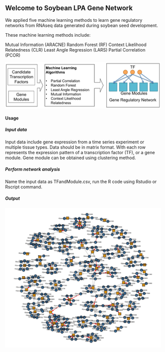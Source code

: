 ## Welcome to Soybean LPA Gene Network

We applied five machine learning methods to learn gene regulatory networks from RNAseq data generated during soybean seed development. 

These machine learning methods include:

Mutual Information (ARACNE)
Random Forest (RF)
Context Likelihood Relatedness (CLR)
Least Angle Regression (LARS)
Partial Correlation (PCOR)

![Machine Learning Methods](images/Figure1_website.png)

#### Usage
##### Input data
Input data include gene expression from a time series experiment or multiple tissue types. Data should be in matrix format. With each row represents the expression pattern of a transcription factor (TF), or a gene module. Gene module can be obtained using clustering method. 

##### Perform network analysis
Name the input data as TFandModule.csv, run the R code using Rstudio or Rscript command.

##### Output 
![Gene Regulatory Network](images/NetworkFigureWebsite.jpg)

